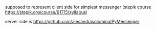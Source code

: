 supposed to represent client side for simplest messenger (stepik course https://stepik.org/course/91715/syllabus)

server side is https://github.com/alesandrasolomina/PyMessenger
